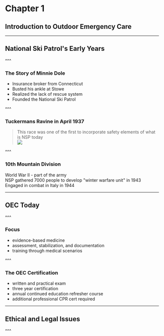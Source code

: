# Chapter 1
## Introduction to Outdoor Emergency Care

---

## National Ski Patrol's Early Years

^^^

### The Story of Minnie Dole  
- Insurance broker from Connecticut  
- Busted his ankle at Stowe  
- Realized the lack of rescue system  
- Founded the National Ski Patrol  


^^^

### Tuckermans Ravine in April 1937  
> This race was one of the first to incorporate safety elements of what is NSP today  
![](http://ski-patrol.net/wordpress/wp-content/uploads/2012/09/Tuckermans-1937-Morris-13k1.jpg)  


^^^

### 10th Mountain Division  
World War II - part of the army  
NSP gathered 7000 people to develop "winter warfare unit" in 1943  
Engaged in combat in Italy in 1944  


---

## OEC Today

^^^

### Focus  
- evidence-based medicine  
- assessment, stabilization, and documentation  
- training through medical scenarios  


^^^

### The OEC Certification  
- written and practical exam  
- three year certification  
- annual continued education refresher course  
- additional professional CPR cert required  


---

## Ethical and Legal Issues

^^^

  
